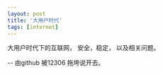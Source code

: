```yaml
---
layout: post
title: '大用户时代'
tags: [internet]
---
```


大用户时代下的互联网， 安全，稳定， 以及相关问题。

-- 由github 被12306 拖垮说开去。

